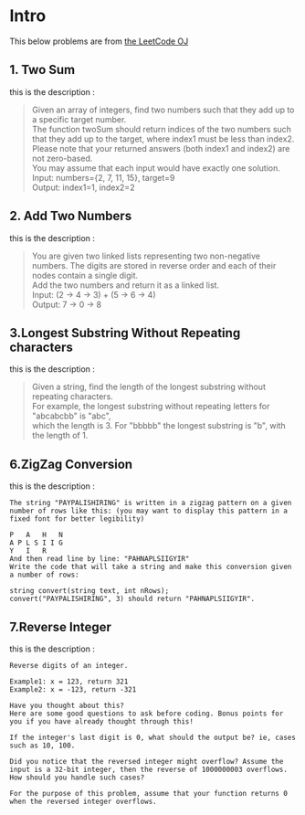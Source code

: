 
# Intro

This below problems are from [the LeetCode OJ](https://leetcode.com/problems/)

## 1. Two Sum

this is the description :

>Given an array of integers, find two numbers such that they add up to a specific target number.  
>The function twoSum should return indices of the two numbers such that they add up to the target, where index1 must be less than index2. Please note that your returned answers (both index1 and index2) are not zero-based.  
>You may assume that each input would have exactly one solution.    
>Input: numbers={2, 7, 11, 15}, target=9   
>Output: index1=1, index2=2   

## 2. Add Two Numbers

this is the description :

>You are given two linked lists representing two non-negative numbers. 
>The digits are stored in reverse order and each of their nodes contain a single digit.    
>Add the two numbers and return it as a linked list.   
>Input: (2 -> 4 -> 3) + (5 -> 6 -> 4)   
>Output: 7 -> 0 -> 8  
 
## 3.Longest  Substring Without Repeating characters

this is the description :

>Given a string, find the length of the longest substring without repeating characters.   
>For example, the longest substring without repeating letters for "abcabcbb" is "abc",   
>which the length is 3. For "bbbbb" the longest substring is "b", with the length of 1.  

## 6.ZigZag Conversion

this is the description :

    The string "PAYPALISHIRING" is written in a zigzag pattern on a given number of rows like this: (you may want to display this pattern in a fixed font for better legibility)
    
    P   A   H   N
    A P L S I I G
    Y   I   R
    And then read line by line: "PAHNAPLSIIGYIR"
    Write the code that will take a string and make this conversion given a number of rows:
    
    string convert(string text, int nRows);
    convert("PAYPALISHIRING", 3) should return "PAHNAPLSIIGYIR".

## 7.Reverse Integer

this is the description :

    Reverse digits of an integer.
    
    Example1: x = 123, return 321
    Example2: x = -123, return -321
    
    Have you thought about this?
    Here are some good questions to ask before coding. Bonus points for you if you have already thought through this!
    
    If the integer's last digit is 0, what should the output be? ie, cases such as 10, 100.
    
    Did you notice that the reversed integer might overflow? Assume the input is a 32-bit integer, then the reverse of 1000000003 overflows. How should you handle such cases?
    
    For the purpose of this problem, assume that your function returns 0 when the reversed integer overflows.

